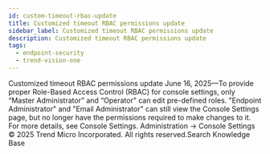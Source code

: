 ```yaml
---
id: custom-timeout-rbac-update
title: Customized timeout RBAC permissions update
sidebar_label: Customized timeout RBAC permissions update
description: Customized timeout RBAC permissions update
tags:
  - endpoint-security
  - trend-vision-one
---
```


 Customized timeout RBAC permissions update June 16, 2025—To provide proper Role-Based Access Control (RBAC) for console settings, only “Master Administrator” and “Operator" can edit pre-defined roles. "Endpoint Administrator" and "Email Administrator" can still view the Console Settings page, but no longer have the permissions required to make changes to it. For more details, see Console Settings. Administration → Console Settings © 2025 Trend Micro Incorporated. All rights reserved.Search Knowledge Base